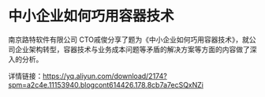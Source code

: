 # 中小企业如何巧用容器技术
南京路特软件有限公司 CTO戚俊分享了题为《中小企业如何巧用容器技术》，就公司企业架构转型，容器技术与业务成本问题等矛盾的解决方案等方面的内容做了深入的分析。

详情链接：https://yq.aliyun.com/download/2174?spm=a2c4e.11153940.blogcont614426.178.8cb7a7ecSQxNZi
